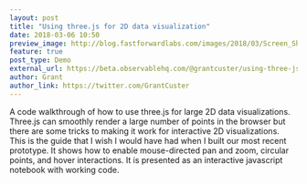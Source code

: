 ```yaml
---
layout: post
title: "Using three.js for 2D data visualization"
date: 2018-03-06 10:50
preview_image: http://blog.fastforwardlabs.com/images/2018/03/Screen_Shot_2018_03_06_at_10_53_16_AM-1520351645421.png
feature: true
post_type: Demo
external_url: https://beta.observablehq.com/@grantcuster/using-three-js-for-2d-data-visualization
author: Grant
author_link: https://twitter.com/GrantCuster
---
```


A code walkthrough of how to use three.js for large 2D data visualizations. Three.js can smoothly render a large number of points in the browser but there are some tricks to making it work for interactive 2D visualizations. This is the guide that I wish I would have had when I built our most recent prototype. It shows how to enable mouse-directed pan and zoom, circular points, and hover interactions. It is presented as an interactive javascript notebook with working code.
